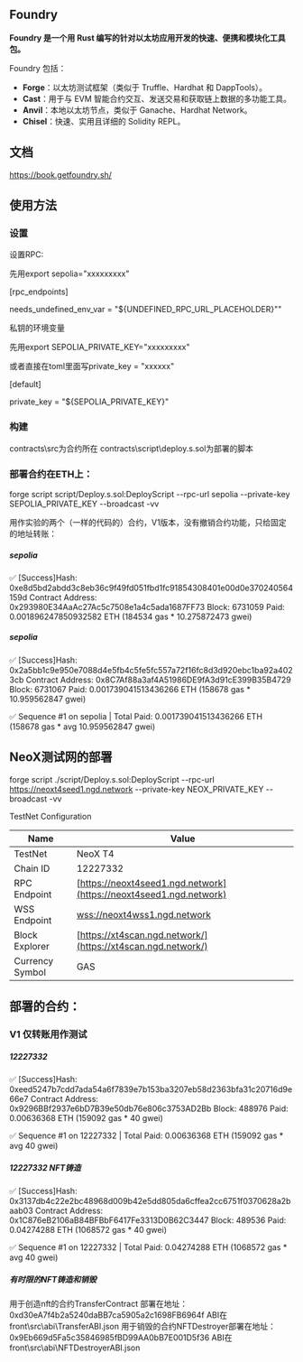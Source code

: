## Foundry

**Foundry 是一个用 Rust 编写的针对以太坊应用开发的快速、便携和模块化工具包。**

Foundry 包括：

-   **Forge**：以太坊测试框架（类似于 Truffle、Hardhat 和 DappTools）。
-   **Cast**：用于与 EVM 智能合约交互、发送交易和获取链上数据的多功能工具。
-   **Anvil**：本地以太坊节点，类似于 Ganache、Hardhat Network。
-   **Chisel**：快速、实用且详细的 Solidity REPL。

## 文档

https://book.getfoundry.sh/

## 使用方法

### 设置
设置RPC:

先用export sepolia="xxxxxxxxx"

[rpc_endpoints]

needs_undefined_env_var = "${UNDEFINED_RPC_URL_PLACEHOLDER}""

私钥的环境变量

先用export SEPOLIA_PRIVATE_KEY="xxxxxxxxx"

或者直接在toml里面写private_key = "xxxxxx"

[default]

private_key = "${SEPOLIA_PRIVATE_KEY}"

### 构建

contracts\src为合约所在
contracts\script\deploy.s.sol为部署的脚本



### 部署合约在ETH上：
forge script script/Deploy.s.sol:DeployScript --rpc-url sepolia --private-key SEPOLIA_PRIVATE_KEY --broadcast -vv

用作实验的两个（一样的代码的）合约，V1版本，没有撤销合约功能，只给固定的地址转账：

##### sepolia
✅  [Success]Hash: 0xe8d5bd2abdd3c8eb36c9f49fd051fbd1fc91854308401e00d0e370240564159d
Contract Address: 0x293980E34AaAc27Ac5c7508e1a4c5ada1687FF73
Block: 6731059
Paid: 0.001896247850932582 ETH (184534 gas * 10.275872473 gwei)

##### sepolia
✅  [Success]Hash: 0x2a5bb1c9e950e7088d4e5fb4c5fe5fc557a72f16fc8d3d920ebc1ba92a4023cb
Contract Address: 0x8C7Af88a3af4A51986DE9fA3d91cE399B35B4729
Block: 6731067
Paid: 0.001739041513436266 ETH (158678 gas * 10.959562847 gwei)

✅ Sequence #1 on sepolia | Total Paid: 0.001739041513436266 ETH (158678 gas * avg 10.959562847 gwei)



## NeoX测试网的部署

forge script ./script/Deploy.s.sol:DeployScript --rpc-url https://neoxt4seed1.ngd.network --private-key NEOX_PRIVATE_KEY --broadcast -vv

TestNet Configuration


| Name      | Value                                        |
|-----------|----------------------------------------------|
| TestNet   | NeoX T4                                      |
| Chain ID  | 12227332                                     |
| RPC Endpoint | [https://neoxt4seed1.ngd.network](https://neoxt4seed1.ngd.network) |
| WSS Endpoint | [wss://neoxt4wss1.ngd.network](wss://neoxt4wss1.ngd.network) |
| Block Explorer | [https://xt4scan.ngd.network/](https://xt4scan.ngd.network/) |
| Currency Symbol | GAS                                    |

## 部署的合约：

### V1 仅转账用作测试
##### 12227332
✅  [Success]Hash: 0xeed5247b7cdd7ada54a6f7839e7b153ba3207eb58d2363bfa31c20716d9e66e7
Contract Address: 0x9296BBf2937e6bD7B39e50db76e806c3753AD2Bb
Block: 488976
Paid: 0.00636368 ETH (159092 gas * 40 gwei)

✅ Sequence #1 on 12227332 | Total Paid: 0.00636368 ETH (159092 gas * avg 40 gwei)

##### 12227332 NFT铸造
✅  [Success]Hash: 0x3137db4c22e2bc48968d009b42e5dd805da6cffea2cc6751f0370628a2baab03
Contract Address: 0x1C876eB2106aB84BFBbF6417Fe3313D0B62C3447
Block: 489536
Paid: 0.04274288 ETH (1068572 gas * 40 gwei)

✅ Sequence #1 on 12227332 | Total Paid: 0.04274288 ETH (1068572 gas * avg 40 gwei)
##### 有时限的NFT铸造和销毁
用于创造nft的合约TransferContract 部署在地址：0xd30eA7f4b2a5240daBB7ca5905a2c1698FB6964f
ABI在front\src\abi\TransferABI.json
用于销毁的合约NFTDestroyer部署在地址： 0x9Eb669d5Fa5c35846985fBD99AA0bB7E001D5f36 
ABI在front\src\abi\NFTDestroyerABI.json

